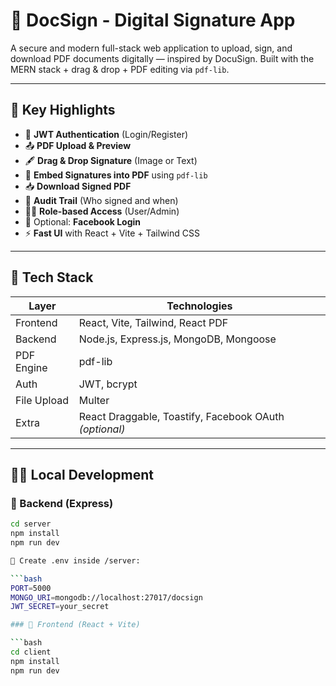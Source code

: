 # 📑 DocSign - Digital Signature App

A secure and modern full-stack web application to upload, sign, and download PDF documents digitally — inspired by DocuSign. Built with the MERN stack + drag & drop + PDF editing via `pdf-lib`.

---

## 🌟 Key Highlights

- 🔐 **JWT Authentication** (Login/Register)
- 📤 **PDF Upload & Preview**
- 🖋️ **Drag & Drop Signature** (Image or Text)
- 🧾 **Embed Signatures into PDF** using `pdf-lib`
- 📥 **Download Signed PDF**
- 📝 **Audit Trail** (Who signed and when)
- 🧑‍💼 **Role-based Access** (User/Admin)
- 🧩 Optional: **Facebook Login**
- ⚡ **Fast UI** with React + Vite + Tailwind CSS

---

## 🧱 Tech Stack

| Layer       | Technologies                         |
|-------------|--------------------------------------|
| Frontend    | React, Vite, Tailwind, React PDF     |
| Backend     | Node.js, Express.js, MongoDB, Mongoose |
| PDF Engine  | pdf-lib                              |
| Auth        | JWT, bcrypt                          |
| File Upload | Multer                               |
| Extra       | React Draggable, Toastify, Facebook OAuth *(optional)* |

---

## 🧑‍💻 Local Development

### 🔹 Backend (Express)

```bash
cd server
npm install
npm run dev

📁 Create .env inside /server:

```bash
PORT=5000
MONGO_URI=mongodb://localhost:27017/docsign
JWT_SECRET=your_secret

### 🔹 Frontend (React + Vite)

```bash
cd client
npm install
npm run dev


